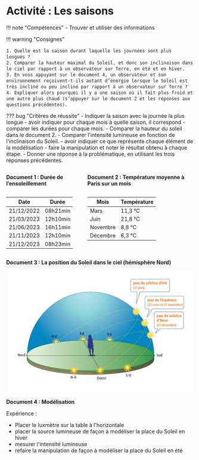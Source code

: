 # Activité : Les saisons

!!! note "Compétences"
    - Trouver et utiliser des informations

!!! warning "Consignes"

    1. Quelle est la saison durant laquelle les journées sont plus longues ?  
    2. Comparer la hauteur maximal du Soleil, et donc son inclinaison dans le ciel par rapport à un observateur sur Terre, en été et en hiver.  
    3. En vous appuyant sur le document 4, un observateur et son environnement reçoivent-t-ils autant d’énergie lorsque le Soleil est très incliné ou peu incliné par rapport à un observateur sur Terre ?  
    4. Expliquer alors pourquoi il y a une saison où il fait plus froid et une autre plus chaud (s’appuyer sur le document 2 et les réponses aux questions précédentes).
   
   
??? bug "Critères de réussite"
    - Indiquer la saison avec la journée la plus longue
        - avoir indiquer pour chaque mois à quelle saison, il correspond
        - comparer les durées pour chaque mois.
    - Comparer la hauteur du soleil dans le document 2.
    - Comparer l'intensité lumineuse en fonction de l'inclinaison du Soleil.
        - avoir indiquer ce que représente chaque élément de la modélisation
        - faire la manipulation et noter le résultat obtenu à chaque étape.
    - Donner une réponse à la problématique, en utilisant les trois réponses précédentes.


<div markdown style="display:flex; flex-direction:row;" >
<div markdown style="display:flex; flex-direction:column;" >

**Document 1 : Durée de l’ensoleillement**


| Date | Durée |
|---|---|
| 21/12/2022 | 08h21min |
| 21/03/2023 | 12h10min |
| 21/06/2023 | 16h11min |
| 21/11/2023 | 12h10min |
| 21/12/2023 | 08h23min |

</div>

<div markdown style="display:flex; flex-direction:column;padding-left:20px;" >

**Document 2 : Température moyenne à Paris sur un mois**

| Mois | Température |
|---|---|
| Mars |11,3 °C |
| Juin |21,8 °C |
| Novembre | 8,8 °C |
| Décembre | 6,3 °C |

</div>

</div>

**Document 3 : La position du Soleil dans le ciel (hémisphère Nord)**

![](Pictures/positionSoleilSaison.png)


**Document 4 : Modélisation**

Expérience :

- Placer le luxmètre sur la table à l'horizontale
- placer la source lumineuse de façon à modéliser la place du Soleil en hiver
- mesurer l'intensité lumineuse
- refaire la manipulation de façon à modéliser la place du Soleil en été